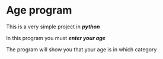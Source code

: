 # Age program

This is a very simple project in ***python***

In this program you must ***enter your age*** 

The program will show you that your age is in which category
